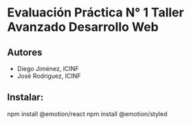 # Evaluación Práctica N° 1 Taller Avanzado Desarrollo Web

## Autores
* Diego Jiménez, ICINF
* José Rodriguez, ICINF

## Instalar:
npm install @emotion/react
npm install @emotion/styled

